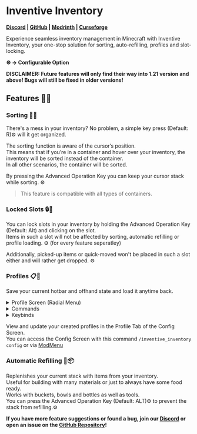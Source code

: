 # Inventive Inventory
**[Discord](https://discord.gg/uycTMfCsfc) | [GitHub](https://github.com/Origins-Tech/InventiveInventory) | [Modrinth](https://modrinth.com/mod/inventive-inventory) | [Curseforge](https://www.curseforge.com/minecraft/mc-mods/inventive-inventory)**

Experience seamless inventory management in Minecraft with Inventive Inventory, your one-stop solution for sorting, auto-refilling, profiles and slot-locking.

**⚙️ -> Configurable Option**

**DISCLAIMER: Future features will only find their way into 1.21 version and above! Bugs will still be fixed in older versions!**

## Features 🚀💡
### Sorting 🔀🔠
There's a mess in your inventory? No problem, a simple key press (Default: R)⚙️ will it get organized.

The sorting function is aware of the cursor’s position.  
This means that if you’re in a container and hover over your inventory, the inventory will be sorted instead of the container.  
In all other scenarios, the container will be sorted.

By pressing the Advanced Operation Key you can keep your cursor stack while sorting. ⚙️
> This feature is compatible with all types of containers.

### Locked Slots 🔒🚫
You can lock slots in your inventory by holding the Advanced Operation Key (Default: Alt) and clicking on the slot.  
Items in such a slot will not be affected by sorting, automatic refilling or profile loading. ⚙️ (for every feature seperatley)

Additionally, picked-up items or quick-moved won't be placed in such a slot either and will rather get dropped. ⚙️

### Profiles 📋📂
Save your current hotbar and offhand state and load it anytime back.

<details>
  <summary>Profile Screen (Radial Menu)</summary>
  
By pressing and holding 'V'⚙️ you can open the Profile Screen where you can create, load, overwrite or delete profiles.  
- Create: Just hover over '+' and release 'V'⚙️. A Profile should be created. (Optionally, you can press ALT additionally to name your profile)
- Overwrite: Hover over an existing profile, hold Left CTRL and release 'V'⚙️ to overwrite this profile.
- Delete: Hover over an existing profile, hold ALT and release 'V'⚙️ to delete this profile.

</details>

<details>
<summary>Commands</summary>

- Save: ```/inventive_inventory profiles create <name> [keybinding]```
- Load: ```/inventive_inventory profiles load <profile>```
- Delete: ```/inventive_inventory profiles delete <profile>```

</details>

<details>
<summary>Keybinds</summary>

You can bind customizable keys to your profiles for loading.
- Loading: Loading Key (Default: ALT)⚙️ + [Profile Key (Default: 1-3)⚙️]

Alternatively, you can activate Fast Load where you don't have to press the loading key. ⚙️

</details>

View and update your created profiles in the Profile Tab of the Config Screen.  
You can access the Config Screen with this command ```/inventive_inventory config``` or via [ModMenu](https://modrinth.com/mod/modmenu)

### Automatic Refilling 🔄📦
Replenishes your current stack with items from your inventory.  
Useful for building with many materials or just to always have some food ready.  
Works with buckets, bowls and bottles as well as tools.  
You can press the Advanced Operation Key (Default: ALT)⚙️ to prevent the stack from refilling.⚙️  

**If you have more feature suggestions or found a bug, join our [Discord](https://discord.gg/uycTMfCsfc) or open an issue on the [GitHub Repository](https://github.com/Origins-Tech/InventiveInventory/issues)!**
